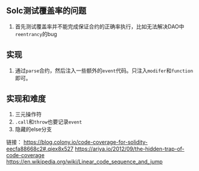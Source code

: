 ## Solc测试覆盖率的问题
1. 首先测试覆盖率并不能完成保证合约的正确率执行，比如无法解决DAO中`reentrancy`的bug

## 实现
1. 通过`parse`合约，然后注入一些额外的`event`代码。只注入`modifer`和`function`即可。

## 实现和难度
1. 三元操作符
2. `.call`和`throw`也要记录`event`
3. 隐藏的else分支

链接：
https://blog.colony.io/code-coverage-for-solidity-eecfa88668c2#.qiex8x527
https://ariya.io/2012/09/the-hidden-trap-of-code-coverage
https://en.wikipedia.org/wiki/Linear_code_sequence_and_jump
